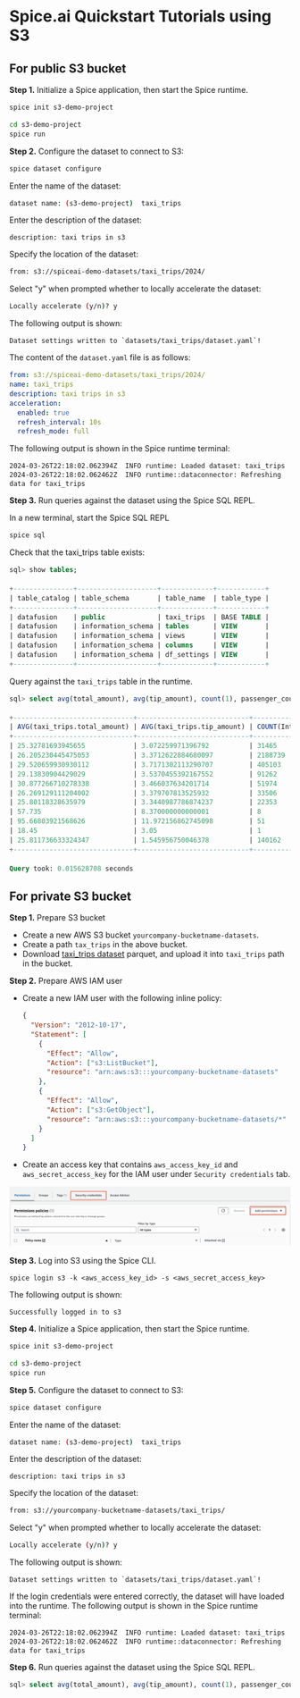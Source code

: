 # Spice.ai Quickstart Tutorials using S3

## For public S3 bucket

**Step 1.** Initialize a Spice application, then start the Spice runtime.

```bash
spice init s3-demo-project
```

```bash
cd s3-demo-project
spice run
```

**Step 2.** Configure the dataset to connect to S3:

```bash
spice dataset configure
```

Enter the name of the dataset:

```bash
dataset name: (s3-demo-project)  taxi_trips
```

Enter the description of the dataset:

```
description: taxi trips in s3
```

Specify the location of the dataset:

```bash
from: s3://spiceai-demo-datasets/taxi_trips/2024/
```

Select "y" when prompted whether to locally accelerate the dataset:

```bash
Locally accelerate (y/n)? y
```

The following output is shown:

```
Dataset settings written to `datasets/taxi_trips/dataset.yaml`!
```

The content of the `dataset.yaml` file is as follows:

```yaml
from: s3://spiceai-demo-datasets/taxi_trips/2024/
name: taxi_trips
description: taxi trips in s3
acceleration:
  enabled: true
  refresh_interval: 10s
  refresh_mode: full
```

The following output is shown in the Spice runtime terminal:

```
2024-03-26T22:18:02.062394Z  INFO runtime: Loaded dataset: taxi_trips
2024-03-26T22:18:02.062462Z  INFO runtime::dataconnector: Refreshing data for taxi_trips
```

**Step 3.** Run queries against the dataset using the Spice SQL REPL.

In a new terminal, start the Spice SQL REPL

```bash
spice sql
```

Check that the taxi_trips table exists:

```sql
sql> show tables;

+---------------+--------------------+-------------+------------+
| table_catalog | table_schema       | table_name  | table_type |
+---------------+--------------------+-------------+------------+
| datafusion    | public             | taxi_trips  | BASE TABLE |
| datafusion    | information_schema | tables      | VIEW       |
| datafusion    | information_schema | views       | VIEW       |
| datafusion    | information_schema | columns     | VIEW       |
| datafusion    | information_schema | df_settings | VIEW       |
+---------------+--------------------+-------------+------------+
```

Query against the `taxi_trips` table in the runtime.

```sql
sql> select avg(total_amount), avg(tip_amount), count(1), passenger_count from taxi_trips group by passenger_count order by passenger_count asc;

+------------------------------+----------------------------+-----------------+-----------------+
| AVG(taxi_trips.total_amount) | AVG(taxi_trips.tip_amount) | COUNT(Int64(1)) | passenger_count |
+------------------------------+----------------------------+-----------------+-----------------+
| 25.32781693945655            | 3.072259971396792          | 31465           | 0               |
| 26.205230445475053           | 3.3712622884680097         | 2188739         | 1               |
| 29.520659930930112           | 3.7171302113290707         | 405103          | 2               |
| 29.13830904429029            | 3.5370455392167552         | 91262           | 3               |
| 30.877266710278338           | 3.466037634201714          | 51974           | 4               |
| 26.269129111204002           | 3.379707813525932          | 33506           | 5               |
| 25.80118328635979            | 3.3440987786874237         | 22353           | 6               |
| 57.735                       | 8.370000000000001          | 8               | 7               |
| 95.66803921568626            | 11.972156862745098         | 51              | 8               |
| 18.45                        | 3.05                       | 1               | 9               |
| 25.811736633324347           | 1.545956750046378          | 140162          |                 |
+------------------------------+----------------------------+-----------------+-----------------+

Query took: 0.015628708 seconds
```

## For private S3 bucket

**Step 1.** Prepare S3 bucket

- Create a new AWS S3 bucket `yourcompany-bucketname-datasets`.
- Create a path `tax_trips` in the above bucket.
- Download [taxi_trips dataset](https://d37ci6vzurychx.cloudfront.net/trip-data/yellow_tripdata_2024-01.parquet) parquet, and upload it into `taxi_trips` path in the bucket.

**Step 2.** Prepare AWS IAM user

- Create a new IAM user with the following inline policy:
  ```json
  {
    "Version": "2012-10-17",
    "Statement": [
      {
        "Effect": "Allow",
        "Action": ["s3:ListBucket"],
        "resource": "arn:aws:s3:::yourcompany-bucketname-datasets"
      },
      {
        "Effect": "Allow",
        "Action": ["s3:GetObject"],
        "resource": "arn:aws:s3:::yourcompany-bucketname-datasets/*"
      }
    ]
  }
  ```
- Create an access key that contains `aws_access_key_id` and `aws_secret_access_key` for the IAM user under `Security credentials` tab.

![Screenshot](./aws-iam.png)

**Step 3.** Log into S3 using the Spice CLI.

```
spice login s3 -k <aws_access_key_id> -s <aws_secret_access_key>
```

The following output is shown:

```
Successfully logged in to s3
```

**Step 4.** Initialize a Spice application, then start the Spice runtime.

```bash
spice init s3-demo-project
```

```bash
cd s3-demo-project
spice run
```

**Step 5.** Configure the dataset to connect to S3:

```bash
spice dataset configure
```

Enter the name of the dataset:

```bash
dataset name: (s3-demo-project)  taxi_trips
```

Enter the description of the dataset:

```
description: taxi trips in s3
```

Specify the location of the dataset:

```bash
from: s3://yourcompany-bucketname-datasets/taxi_trips/
```

Select "y" when prompted whether to locally accelerate the dataset:

```bash
Locally accelerate (y/n)? y
```

The following output is shown:

```
Dataset settings written to `datasets/taxi_trips/dataset.yaml`!
```

If the login credentials were entered correctly, the dataset will have loaded into the runtime. The following output is shown in the Spice runtime terminal:

```
2024-03-26T22:18:02.062394Z  INFO runtime: Loaded dataset: taxi_trips
2024-03-26T22:18:02.062462Z  INFO runtime::dataconnector: Refreshing data for taxi_trips
```

**Step 6.** Run queries against the dataset using the Spice SQL REPL.

```sql
sql> select avg(total_amount), avg(tip_amount), count(1), passenger_count from taxi_trips group by passenger_count order by passenger_count asc;
```
